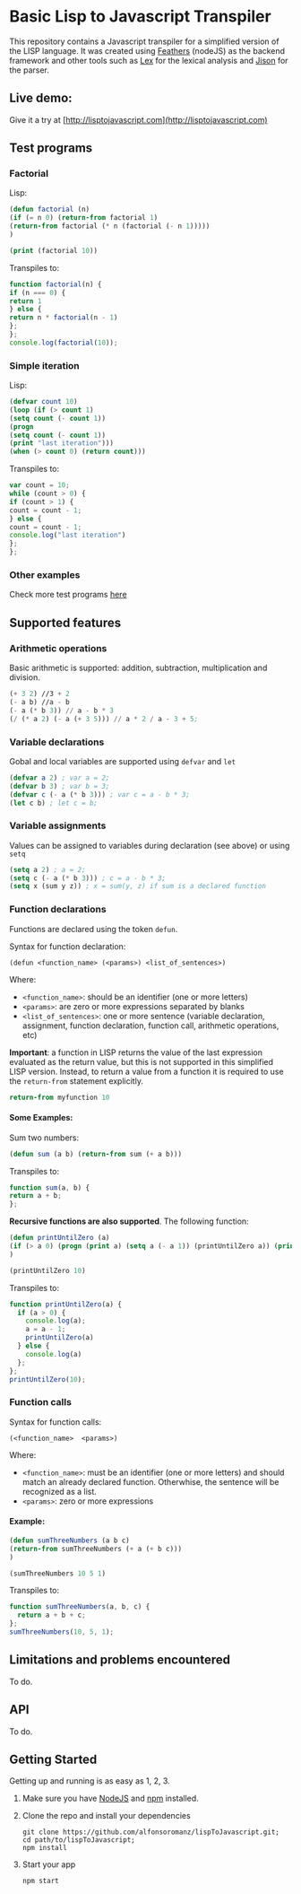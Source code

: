 # Basic Lisp to Javascript Transpiler

This repository contains a Javascript transpiler for a simplified version of the LISP language. It was created using [Feathers](https://feathersjs.com) (nodeJS) as the backend framework and other tools such as [Lex](https://www.npmjs.com/package/lex) for the lexical analysis and [Jison](https://www.npmjs.com/package/jison) for the parser.


## Live demo:

Give it a try at
[http://lisptojavascript.com](http://lisptojavascript.com)

## Test programs

### Factorial

Lisp:
```lisp
(defun factorial (n) 
(if (= n 0) (return-from factorial 1) 
(return-from factorial (* n (factorial (- n 1)))))
)

(print (factorial 10))
```
Transpiles to:
````javascript
function factorial(n) {
if (n === 0) {
return 1
} else {
return n * factorial(n - 1)
};
};
console.log(factorial(10));
````

### Simple iteration
Lisp:

````lisp
(defvar count 10)
(loop (if (> count 1) 
(setq count (- count 1)) 
(progn 
(setq count (- count 1))
(print "last iteration"))) 
(when (> count 0) (return count)))
````

Transpiles to:

````javascript
var count = 10;
while (count > 0) {
if (count > 1) {
count = count - 1;
} else {
count = count - 1;
console.log("last iteration")
};
};
````

### Other examples

Check more test programs [here](https://github.com/onfleet/alfonso-backend-homework/tree/master/test_programs)

## Supported features

### Arithmetic operations

Basic arithmetic is supported: addition, subtraction, multiplication and division.

````lisp
(+ 3 2) //3 + 2 
(- a b) //a - b
(- a (* b 3)) // a - b * 3
(/ (* a 2) (- a (+ 3 5))) // a * 2 / a - 3 + 5;
````
### Variable declarations
Gobal and local variables are supported using `defvar` and `let`
````lisp
(defvar a 2) ; var a = 2;
(defvar b 3) ; var b = 3;
(defvar c (- a (* b 3))) ; var c = a - b * 3;
(let c b) ; let c = b;
````

### Variable assignments
Values can be assigned to variables during declaration (see above) or using `setq`

````lisp
(setq a 2) ; a = 2;
(setq c (- a (* b 3))) ; c = a - b * 3;
(setq x (sum y z)) ; x = sum(y, z) if sum is a declared function
```` 

### Function declarations
Functions are declared using the token `defun`. 

Syntax for function declaration:

```
(defun <function_name> (<params>) <list_of_sentences>)
```
Where:
+ `<function_name>`: should be an identifier (one or more letters)
+ `<params>`: are zero or more expressions separated by blanks
+ `<list_of_sentences>`: one or more sentence (variable declaration, assignment, function declaration, function call, arithmetic operations, etc)

**Important**: a function in LISP returns the value of the last expression evaluated as the return value, but this is not supported in this simplified LISP version. Instead, to return a value from a function it is required to use the `return-from` statement explicitly.

```lisp
return-from myfunction 10
````

#### Some Examples:

Sum two numbers:

````lisp
(defun sum (a b) (return-from sum (+ a b)))
```` 

Transpiles to:
````javascript
function sum(a, b) {
return a + b;
};
````

**Recursive functions are also supported**. The following function:
````lisp
(defun printUntilZero (a) 
(if (> a 0) (progn (print a) (setq a (- a 1)) (printUntilZero a)) (print a))
)

(printUntilZero 10)
````

Transpiles to:

````javascript
function printUntilZero(a) {
  if (a > 0) {
    console.log(a);
    a = a - 1;
    printUntilZero(a)
  } else {
    console.log(a)
  };
};
printUntilZero(10);
````

### Function calls
Syntax for function calls:

`(<function_name>  <params>)`

Where:
+ `<function_name>`: must be an identifier (one or more letters) and should match an already declared function. Otherwhise, the sentence will be recognized as a list.
+ `<params>`: zero or more expressions


#### Example:

````lisp
(defun sumThreeNumbers (a b c) 
(return-from sumThreeNumbers (+ a (+ b c)))
)

(sumThreeNumbers 10 5 1)
````

Transpiles to:

```javascript
function sumThreeNumbers(a, b, c) {
  return a + b + c;
};
sumThreeNumbers(10, 5, 1);
````


## Limitations and problems encountered
To do.

## API
To do.

## Getting Started

Getting up and running is as easy as 1, 2, 3.

1. Make sure you have [NodeJS](https://nodejs.org/) and [npm](https://www.npmjs.com/) installed.
2. Clone the repo and install your dependencies

    ```
   git clone https://github.com/alfonsoromanz/lispToJavascript.git;
   cd path/to/lispToJavascript;
   npm install
   ```

3. Start your app

    ```
    npm start